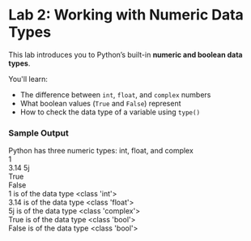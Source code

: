 # Lab 2: Working with Numeric Data Types

This lab introduces you to Python’s built-in **numeric and boolean data types**.

You'll learn:
- The difference between `int`, `float`, and `complex` numbers
- What boolean values (`True` and `False`) represent
- How to check the data type of a variable using `type()`

### Sample Output

Python has three numeric types: int, float, and complex  
1  
3.14
5j  
True  
False  
1 is of the data type <class 'int'>  
3.14 is of the data type <class 'float'>  
5j is of the data type <class 'complex'>  
True is of the data type <class 'bool'>  
False is of the data type <class 'bool'>  